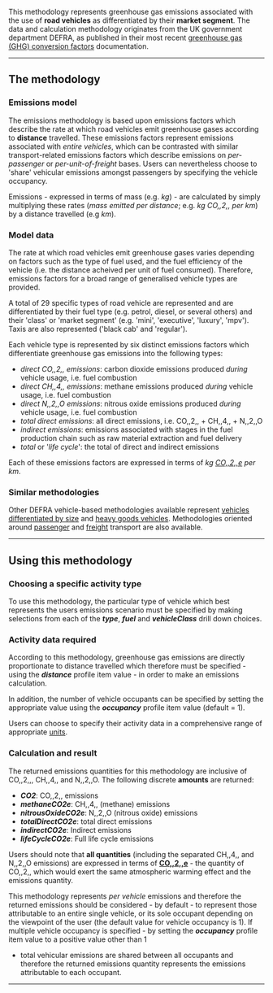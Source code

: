 This methodology represents greenhouse gas emissions associated with the
use of **road vehicles** as differentiated by their **market segment**.
The data and calculation methodology originates from the UK government
department DEFRA, as published in their most recent [greenhouse gas
(GHG) conversion
factors](http://www.defra.gov.uk/environment/economy/business-efficiency/reporting)
documentation.

-----

## The methodology

### Emissions model

The emissions methodology is based upon emissions factors which describe
the rate at which road vehicles emit greenhouse gases according to
**distance** travelled. These emissions factors represent emissions
associated with *entire vehicles*, which can be contrasted with similar
transport-related emissions factors which describe emissions on
*per-passenger* or *per-unit-of-freight* bases. Users can nevertheless
choose to 'share' vehicular emissions amongst passengers by specifying
the vehicle occupancy.

Emissions - expressed in terms of mass (e.g. *kg*) - are calculated by
simply multiplying these rates (*mass emitted per distance*; e.g. *kg
CO,,2,, per km*) by a distance travelled (e.g *km*).

### Model data

The rate at which road vehicles emit greenhouse gases varies depending
on factors such as the type of fuel used, and the fuel efficiency of the
vehicle (i.e. the distance acheived per unit of fuel consumed).
Therefore, emissions factors for a broad range of generalised vehicle
types are provided.

A total of 29 specific types of road vehicle are represented and are
differentiated by their fuel type (e.g. petrol, diesel, or several
others) and their 'class' or 'market segment' (e.g. 'mini', 'executive',
'luxury', 'mpv'). Taxis are also represented ('black cab' and
'regular').

Each vehicle type is represented by six distinct emissions factors which
differentiate greenhouse gas emissions into the following types:

  - *direct CO,,2,, emissions*: carbon dioxide emissions produced
    *during* vehicle usage, i.e. fuel combustion
  - *direct CH,,4,, emissions*: methane emissions produced *during*
    vehicle usage, i.e. fuel combustion
  - *direct N,,2,,O emissions*: nitrous oxide emissions produced
    *during* vehicle usage, i.e. fuel combustion
  - *total direct emissions*: all direct emissions, i.e. CO,,2,, +
    CH,,4,, + N,,2,,O
  - *indirect emissions*: emissions associated with stages in the fuel
    production chain such as raw material extraction and fuel delivery
  - *total* or '*life cycle*': the total of direct and indirect
    emissions

Each of these emissions factors are expressed in terms of *kg
[CO,,2,,e](Greenhouse_gases_Global_warming_potentials) per km*.

### Similar methodologies

Other DEFRA vehicle-based methodologies available represent [vehicles
differentiated by
size](DEFRA_road_transport_methodology_by_vehicle_size) and [heavy goods
vehicles](DEFRA_heavy_goods_vehicle_methodology). Methodologies oriented
around [passenger](DEFRA_passenger_transport_methodology) and
[freight](DEFRA_freight_transport_methodology) transport are also
available.

-----

## Using this methodology

### Choosing a specific activity type

To use this methodology, the particular type of vehicle which best
represents the users emissions scenario must be specified by making
selections from each of the ***type***, ***fuel*** and
***vehicleClass*** drill down choices.

### Activity data required

According to this methodology, greenhouse gas emissions are directly
proportionate to distance travelled which therefore must be specified -
using the ***distance*** profile item value - in order to make an
emissions calculation.

In addition, the number of vehicle occupants can be specified by setting
the appropriate value using the ***occupancy*** profile item value
(default = 1).

Users can choose to specify their activity data in a comprehensive range
of appropriate [units](Units).

### Calculation and result

The returned emissions quantities for this methodology are inclusive of
CO,,2,,, CH,,4,, and N,,2,,O. The following discrete **amounts** are
returned:

  - ***CO2***: CO,,2,, emissions
  - ***methaneCO2e***: CH,,4,, (methane) emissions
  - ***nitrousOxideCO2e***: N,,2,,O (nitrous oxide) emissions
  - ***totalDirectCO2e***: total direct emissions
  - ***indirectCO2e***: Indirect emissions
  - ***lifeCycleCO2e***: Full life cycle emissions

Users should note that **all quantities** (including the separated
CH,,4,, and N,,2,,O emissions) are expressed in terms of
**[CO,,2,,e](Greenhouse_gases_Global_warming_potentials)** - the
quantity of CO,,2,, which would exert the same atmospheric warming
effect and the emissions quantity.

This methodology represents *per vehicle* emissions and therefore the
returned emissions should be considered - by default - to represent
those attributable to an entire single vehicle, or its sole occupant
depending on the viewpoint of the user (the default value for vehicle
occupancy is 1). If multiple vehicle occupancy is specified - by setting
the ***occupancy*** profile item value to a positive value other than 1
- total vehicular emissions are shared between all occupants and
therefore the returned emissions quantity represents the emissions
attributable to each occupant.

-----
